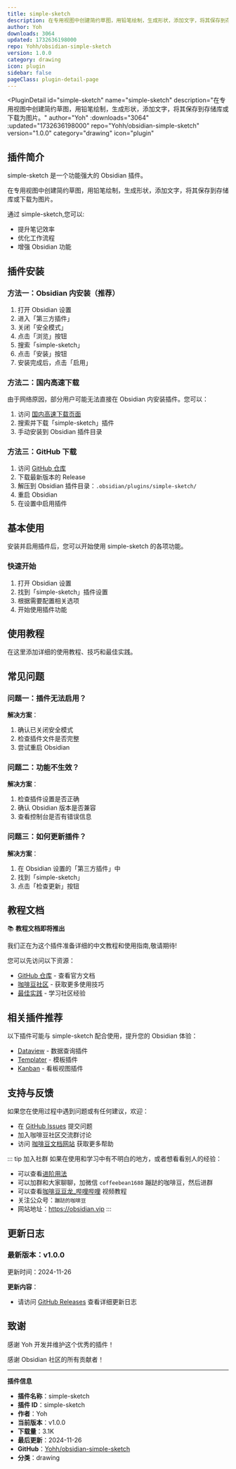 ```yaml
---
title: simple-sketch
description: 在专用视图中创建简约草图，用铅笔绘制，生成形状，添加文字，将其保存到存储库或下载为图片。
author: Yoh
downloads: 3064
updated: 1732636198000
repo: Yohh/obsidian-simple-sketch
version: 1.0.0
category: drawing
icon: plugin
sidebar: false
pageClass: plugin-detail-page
---
```


<PluginDetail
  id="simple-sketch"
  name="simple-sketch"
  description="在专用视图中创建简约草图，用铅笔绘制，生成形状，添加文字，将其保存到存储库或下载为图片。"
  author="Yoh"
  :downloads="3064"
  :updated="1732636198000"
  repo="Yohh/obsidian-simple-sketch"
  version="1.0.0"
  category="drawing"
  icon="plugin"
>

<!-- AUTO_GENERATED_START -->
## 插件简介

simple-sketch 是一个功能强大的 Obsidian 插件。

在专用视图中创建简约草图，用铅笔绘制，生成形状，添加文字，将其保存到存储库或下载为图片。

通过 simple-sketch,您可以:

- 提升笔记效率
- 优化工作流程
- 增强 Obsidian 功能

<!-- AUTO_GENERATED_END -->

<!-- AUTO_GENERATED_START -->
## 插件安装

### 方法一：Obsidian 内安装（推荐）

1. 打开 Obsidian 设置
2. 进入「第三方插件」
3. 关闭「安全模式」
4. 点击「浏览」按钮
5. 搜索「simple-sketch」
6. 点击「安装」按钮
7. 安装完成后，点击「启用」

### 方法二：国内高速下载

由于网络原因，部分用户可能无法直接在 Obsidian 内安装插件。您可以：

1. 访问 [国内高速下载页面](/zh/documentation/obsidian-plugins-download.html)
2. 搜索并下载「simple-sketch」插件
3. 手动安装到 Obsidian 插件目录

### 方法三：GitHub 下载

1. 访问 [GitHub 仓库](https://github.com/Yohh/obsidian-simple-sketch)
2. 下载最新版本的 Release
3. 解压到 Obsidian 插件目录：`.obsidian/plugins/simple-sketch/`
4. 重启 Obsidian
5. 在设置中启用插件

## 基本使用

安装并启用插件后，您可以开始使用 simple-sketch 的各项功能。

### 快速开始

1. 打开 Obsidian 设置
2. 找到「simple-sketch」插件设置
3. 根据需要配置相关选项
4. 开始使用插件功能

<!-- AUTO_GENERATED_END -->

<!-- CUSTOM_CONTENT_START:tutorial -->
## 使用教程

在这里添加详细的使用教程、技巧和最佳实践。

<!-- CUSTOM_CONTENT_END:tutorial -->

<!-- SHARED_CONTENT_START -->
## 常见问题

### 问题一：插件无法启用？

**解决方案**：
1. 确认已关闭安全模式
2. 检查插件文件是否完整
3. 尝试重启 Obsidian

### 问题二：功能不生效？

**解决方案**：
1. 检查插件设置是否正确
2. 确认 Obsidian 版本是否兼容
3. 查看控制台是否有错误信息

### 问题三：如何更新插件？

**解决方案**：
1. 在 Obsidian 设置的「第三方插件」中
2. 找到「simple-sketch」
3. 点击「检查更新」按钮

## 教程文档

📚 **教程文档即将推出**

我们正在为这个插件准备详细的中文教程和使用指南,敬请期待!

您可以先访问以下资源：
- [GitHub 仓库](https://github.com/Yohh/obsidian-simple-sketch) - 查看官方文档
- [咖啡豆社区](/zh/bases/) - 获取更多使用技巧
- [最佳实践](/zh/best-practices/) - 学习社区经验

## 相关插件推荐

以下插件可能与 simple-sketch 配合使用，提升您的 Obsidian 体验：

- [Dataview](/zh/plugins/dataview.html) - 数据查询插件
- [Templater](/zh/plugins/templater-obsidian.html) - 模板插件
- [Kanban](/zh/plugins/obsidian-kanban.html) - 看板视图插件

## 支持与反馈

如果您在使用过程中遇到问题或有任何建议，欢迎：

- 在 [GitHub Issues](https://github.com/Yohh/obsidian-simple-sketch/issues) 提交问题
- 加入咖啡豆社区交流群讨论
- 访问 [咖啡豆文档网站](https://obsidian.vip) 获取更多帮助

::: tip 加入社群
如果在使用和学习中有不明白的地方，或者想看看别人的经验：
- 可以查看[进阶用法](/zh/advanced)
- 可以加群和大家聊聊，加微信 `coffeebean1688` 蹦跶的咖啡豆，然后进群
- 可以查看[咖啡豆豆龙_哔哩哔哩](https://space.bilibili.com/618777356) 视频教程
- 关注公众号：`蹦跶的咖啡豆`
- 网站地址：https://obsidian.vip
:::
<!-- SHARED_CONTENT_END -->

<!-- AUTO_GENERATED_START -->
## 更新日志

### 最新版本：v1.0.0

更新时间：2024-11-26

**更新内容**：
- 请访问 [GitHub Releases](https://github.com/Yohh/obsidian-simple-sketch/releases) 查看详细更新日志

## 致谢

感谢 Yoh 开发并维护这个优秀的插件！

感谢 Obsidian 社区的所有贡献者！

---

**插件信息**
- **插件名称**：simple-sketch
- **插件 ID**：simple-sketch
- **作者**：Yoh
- **当前版本**：v1.0.0
- **下载量**：3.1K
- **最后更新**：2024-11-26
- **GitHub**：[Yohh/obsidian-simple-sketch](https://github.com/Yohh/obsidian-simple-sketch)
- **分类**：drawing
<!-- AUTO_GENERATED_END -->

</PluginDetail>

